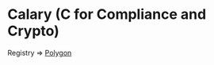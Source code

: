 # Calary (C for Compliance and Crypto)

Registry => [Polygon](https://polygon.blockscout.com/address/0xeb6421483320405DD5378518f3F16468af9C6e9b?tab=contract)
